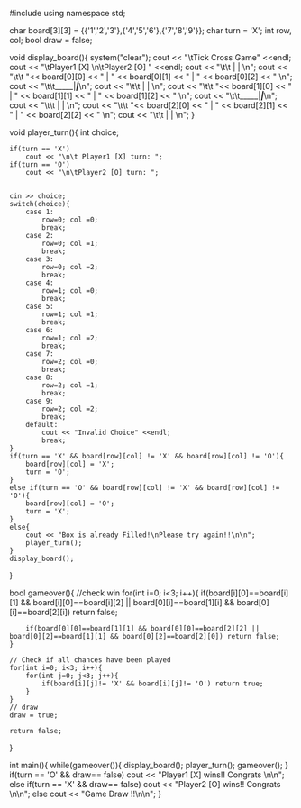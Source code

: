 #include <iostream>
using namespace std;

char board[3][3] = {{'1','2','3'},{'4','5','6'},{'7','8','9'}};
char turn = 'X';
int row, col;
bool draw = false;

void display_board(){
	system("clear");
	cout << "\tTick Cross Game" <<endl;
	cout << "\tPlayer1 [X] \n\tPlayer2 [O] " <<endl;
	cout << "\t\t     |     |     \n";
	cout << "\t\t   "<< board[0][0] << " | "  << board[0][1] << "   |  " << board[0][2] << "  \n";
	cout << "\t\t_____|_____|_____\n";
	cout << "\t\t     |     |     \n"; 
	cout << "\t\t   "<< board[1][0] << " | "  << board[1][1] << "   |  " << board[1][2] << "  \n";
	cout << "\t\t_____|_____|_____\n";
	cout << "\t\t     |     |     \n";
	cout << "\t\t   "<< board[2][0] << " | "  << board[2][1] << "   |  " << board[2][2] << "  \n";
	cout << "\t\t     |     |     \n";
}

void player_turn(){
	int choice;
	

	if(turn == 'X')
		cout << "\n\t Player1 [X] turn: ";
	if(turn == 'O')
		cout << "\n\tPlayer2 [O] turn: ";


	cin >> choice;
	switch(choice){
		case 1:
			row=0; col =0;
			break;
		case 2:
			row=0; col =1;
			break;
		case 3:
			row=0; col =2;
			break;
		case 4:
			row=1; col =0;
			break;
		case 5:
			row=1; col =1;
			break;
		case 6:
			row=1; col =2;
			break;
		case 7:
			row=2; col =0;
			break;
		case 8:
			row=2; col =1;
			break;
		case 9:
			row=2; col =2;
			break;
		default:
			cout << "Invalid Choice" <<endl;
			break;
	}
	if(turn == 'X' && board[row][col] != 'X' && board[row][col] != 'O'){
		board[row][col] = 'X';
		turn = 'O';
	}
	else if(turn == 'O' && board[row][col] != 'X' && board[row][col] != 'O'){
		board[row][col] = 'O';
		turn = 'X';
	}
	else{
		cout << "Box is already Filled!\nPlease try again!!\n\n";
		player_turn();
	}
	display_board();
}

bool gameover(){
	//check win
	for(int i=0; i<3; i++){
		if(board[i][0]==board[i][1] && board[i][0]==board[i][2] || board[0][i]==board[1][i] && board[0][i]==board[2][i]) return false;

		if(board[0][0]==board[1][1] && board[0][0]==board[2][2] || board[0][2]==board[1][1] && board[0][2]==board[2][0]) return false;
	}

	// Check if all chances have been played
	for(int i=0; i<3; i++){
		for(int j=0; j<3; j++){
			if(board[i][j]!= 'X' && board[i][j]!= 'O') return true;
		}
	}
	// draw
	draw = true;

	return false;
}

int main(){
	while(gameover()){
		display_board();
		player_turn();
		gameover();
	}
	if(turn == 'O' && draw== false)
		cout << "Player1 [X] wins!! Congrats \n\n";
	else if(turn == 'X' && draw== false)
		cout << "Player2 [O] wins!! Congrats \n\n";
	else
		cout << "Game Draw !!\n\n";
}

